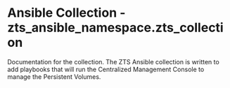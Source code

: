 # Ansible Collection - zts_ansible_namespace.zts_collection

Documentation for the collection.
The ZTS Ansible collection is written to add playbooks that
will run the Centralized Management Console to manage the
Persistent Volumes.
